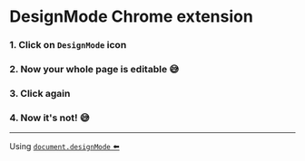 # DesignMode Chrome extension

### 1. Click on `DesignMode` icon

### 2. Now your whole page is editable :sweat_smile:

### 3. Click again

### 4. Now it's not! :sweat_smile:

---

Using
[`document.designMode` ⬅️](https://developer.mozilla.org/en-US/docs/Web/API/Document/designMode)
